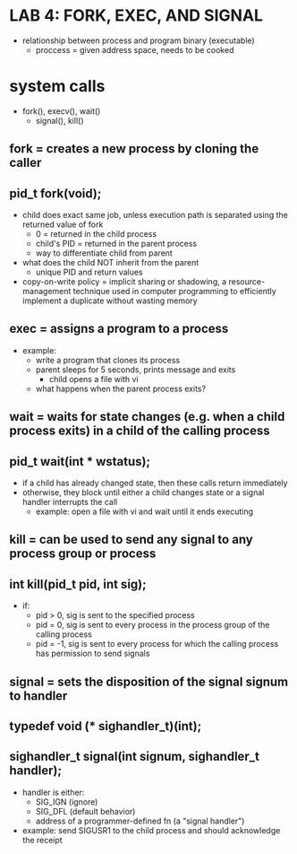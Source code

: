 # LAB 4: FORK, EXEC, AND SIGNAL

- relationship between process and program binary (executable)
	- proccess = given address space, needs to be cooked

# system calls

- fork(), execv(), wait()
	- signal(), kill()


## fork = creates a new process by cloning the caller
## pid_t fork(void);

- child does exact same job, unless execution path is separated using the returned value of fork
    - 0 = returned in the child process
    - child's PID = returned in the parent process
    - way to differentiate child from parent
- what does the child NOT inherit from the parent
    - unique PID and return values
- copy-on-write policy = implicit sharing or shadowing, a resource-management technique used in computer programming to efficiently implement a duplicate without wasting memory

## exec = assigns a program to a process

- example:
    - write a program that clones its process
    - parent sleeps for 5 seconds, prints message and exits
        - child opens a file with vi
	- what happens when the parent process exits?

## wait = waits for state changes (e.g. when a child process exits) in a child of the calling process
## pid_t wait(int * wstatus);

- if a child has already changed state, then these calls return immediately
- otherwise, they block until either a child changes state or a signal handler interrupts the call
	- example: open a file with vi and wait until it ends executing


## kill = can be used to send any signal to any process group or process
## int kill(pid_t pid, int sig);

- if:
    - pid > 0, sig is sent to the specified process
    - pid = 0, sig is sent to every process in the process group of the calling process
    - pid = -1, sig is sent to every process for which the calling process has permission to send signals

## signal = sets the disposition of the signal signum to handler
## typedef void (* sighandler_t)(int);
## sighandler_t signal(int signum, sighandler_t handler);

- handler is either:
    - SIG_IGN (ignore)
    - SIG_DFL (default behavior)
    - address of a programmer-defined fn (a "signal handler")
- example: send SIGUSR1 to the child process and should acknowledge the receipt
